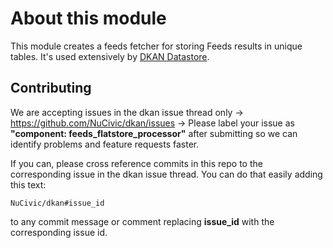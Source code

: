 # About this module

This module creates a feeds fetcher for storing Feeds results in unique tables. It's used extensively by [DKAN Datastore](https://github.com/NuCivic/dkan_datastore).

## Contributing

We are accepting issues in the dkan issue thread only -> https://github.com/NuCivic/dkan/issues -> Please label your issue as **"component: feeds_flatstore_processor"** after submitting so we can identify problems and feature requests faster.

If you can, please cross reference commits in this repo to the corresponding issue in the dkan issue thread. You can do that easily adding this text:

```
NuCivic/dkan#issue_id
``` 

to any commit message or comment replacing **issue_id** with the corresponding issue id.
